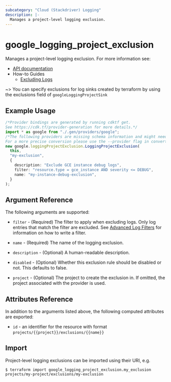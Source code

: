 ```yaml
---
subcategory: "Cloud (Stackdriver) Logging"
description: |-
  Manages a project-level logging exclusion.
---
```


# google\_logging\_project\_exclusion

Manages a project-level logging exclusion. For more information see:

* [API documentation](https://cloud.google.com/logging/docs/reference/v2/rest/v2/projects.exclusions)
* How-to Guides
  * [Excluding Logs](https://cloud.google.com/logging/docs/exclusions)

\~> You can specify exclusions for log sinks created by terraform by using the exclusions field of `googleLoggingProjectSink`

## Example Usage

```typescript
/*Provider bindings are generated by running cdktf get.
See https://cdk.tf/provider-generation for more details.*/
import * as google from "./.gen/providers/google";
/*The following providers are missing schema information and might need manual adjustments to synthesize correctly: google.
For a more precise conversion please use the --provider flag in convert.*/
new google.loggingProjectExclusion.LoggingProjectExclusion(
  this,
  "my-exclusion",
  {
    description: "Exclude GCE instance debug logs",
    filter: "resource.type = gce_instance AND severity <= DEBUG",
    name: "my-instance-debug-exclusion",
  }
);

```

## Argument Reference

The following arguments are supported:

*   `filter` - (Required) The filter to apply when excluding logs. Only log entries that match the filter are excluded.
    See [Advanced Log Filters](https://cloud.google.com/logging/docs/view/advanced-filters) for information on how to
    write a filter.

*   `name` - (Required) The name of the logging exclusion.

*   `description` - (Optional) A human-readable description.

*   `disabled` - (Optional) Whether this exclusion rule should be disabled or not. This defaults to
    false.

*   `project` - (Optional) The project to create the exclusion in. If omitted, the project associated with the provider is
    used.

## Attributes Reference

In addition to the arguments listed above, the following computed attributes are exported:

* `id` - an identifier for the resource with format `projects/{{project}}/exclusions/{{name}}`

## Import

Project-level logging exclusions can be imported using their URI, e.g.

```console
$ terraform import google_logging_project_exclusion.my_exclusion projects/my-project/exclusions/my-exclusion
```
